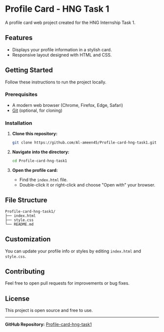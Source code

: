 # Profile Card - HNG Task 1

A profile card web project created for the HNG Internship Task 1.

## Features

- Displays your profile information in a stylish card.
- Responsive layout designed with HTML and CSS.

## Getting Started

Follow these instructions to run the project locally.

### Prerequisites

- A modern web browser (Chrome, Firefox, Edge, Safari)
- [Git](https://git-scm.com/) (optional, for cloning)

### Installation

1. **Clone this repository:**

   ```bash
   git clone https://github.com/Al-ameen45/Profile-card-hng-task1.git
   ```

2. **Navigate into the directory:**

   ```bash
   cd Profile-card-hng-task1
   ```

3. **Open the profile card:**

   - Find the `index.html` file.
   - Double-click it or right-click and choose "Open with" your browser.

## File Structure

```
Profile-card-hng-task1/
├── index.html
├── style.css
└── README.md
```

## Customization

You can update your profile info or styles by editing `index.html` and `style.css`.

## Contributing

Feel free to open pull requests for improvements or bug fixes.

## License

This project is open source and free to use.

---

**GitHub Repository:** [Profile-card-hng-task1](https://github.com/Al-ameen45/Profile-card-hng-task1)